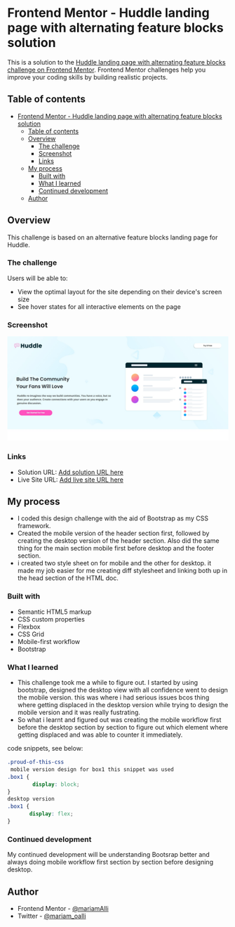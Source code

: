 # Frontend Mentor - Huddle landing page with alternating feature blocks solution

This is a solution to the [Huddle landing page with alternating feature blocks challenge on Frontend Mentor](https://www.frontendmentor.io/challenges/huddle-landing-page-with-alternating-feature-blocks-5ca5f5981e82137ec91a5100). Frontend Mentor challenges help you improve your coding skills by building realistic projects. 

## Table of contents

- [Frontend Mentor - Huddle landing page with alternating feature blocks solution](#frontend-mentor---huddle-landing-page-with-alternating-feature-blocks-solution)
  - [Table of contents](#table-of-contents)
  - [Overview](#overview)
    - [The challenge](#the-challenge)
    - [Screenshot](#screenshot)
    - [Links](#links)
  - [My process](#my-process)
    - [Built with](#built-with)
    - [What I learned](#what-i-learned)
    - [Continued development](#continued-development)
  - [Author](#author)



## Overview

This challenge is based on an alternative feature blocks landing page for Huddle.

### The challenge

Users will be able to:

- View the optimal layout for the site depending on their device's screen size
- See hover states for all interactive elements on the page

### Screenshot

![FireShot](./images/Frontend%20Mentor%20-%20Huddle%20landing%20page%20with%20alternating%20feature%20blocks.jpg)



### Links

- Solution URL: [Add solution URL here](https://your-solution-url.com)
- Live Site URL: [Add live site URL here](https://your-live-site-url.com)

## My process
- I coded this design challenge with the aid of Bootstrap as my CSS framework.
- Created the mobile version of the header section first, followed by creating the desktop version of the header section. Also did the same thing for the main section mobile first before desktop and the footer section.
- i created two style sheet on for mobile and the other for desktop. it made my job easier for me creating diff stylesheet and linking both up in the head section of the HTML doc.

### Built with

- Semantic HTML5 markup
- CSS custom properties
- Flexbox
- CSS Grid
- Mobile-first workflow
- Bootstrap



### What I learned

- This challenge took me a while to figure out.
  I started by using bootstrap, designed the desktop view with all confidence went to design the mobile version. this was where i had serious issues bcos thing where getting displaced in the desktop version while trying to design the mobile version and it was really fustrating.
- So what i learnt and figured out was creating the mobile workflow first before the desktop section by section to figure out which element where getting displaced and was able to counter it immediately.

 code snippets, see below:

```css
.proud-of-this-css 
 mobile version design for box1 this snippet was used
.box1 {
        display: block;
}
desktop version
.box1 {
       display: flex;
}
```



### Continued development

My continued development will be understanding Bootsrap better and always doing mobile workflow first section by section before designing desktop.



## Author

- Frontend Mentor - [@mariamAlli](https://www.frontendmentor.io/profile/mariamAlii)
- Twitter -  [@mariam_oalli](https://www.twitter.com/mariam_oalli)


